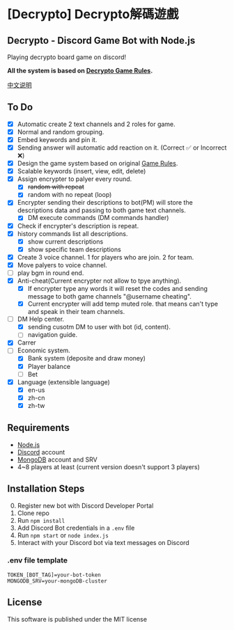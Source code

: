 # [Decrypto] Decrypto解碼遊戲
## Decrypto - Discord Game Bot with Node.js
Playing decrypto board game on discord!

**All the system is based on [Decrypto Game Rules](https://www.gokids.com.tw/tsaiss/gokids/rules/DECRYPTO_EN_RULES_09nov2017.pdf "game rules").**

[中文说明](https://github.com/benny123tw/Decrypto-Game-Bot/blob/master/language/zh-cn-README.md)

## To Do
- [x] Automatic create 2 text channels and 2 roles for game.
- [x] Normal and random grouping.
- [x] Embed keywords and pin it.
- [x] Sending answer will automatic add reaction on it. (Correct :white_check_mark: or Incorrect :x:)
- [x] Design the game system based on original [Game Rules](https://www.gokids.com.tw/tsaiss/gokids/rules/DECRYPTO_EN_RULES_09nov2017.pdf "game rules").
- [x] Scalable keywords (insert, view, edit, delete)
- [x] Assign encrypter to palyer every round.
	- [x] ~~random with repeat~~
	- [x] random with no repeat (loop)
- [x] Encrypter sending their descriptions to bot(PM) will store the descriptions data and passing to both game text channels.
    - [x] DM execute commands (DM commands handler)
- [x] Check if encrypter's description is repeat.
- [x] history commands list all descriptions.
    - [x] show current descriptions
    - [x] show specific team descriptions   
- [x] Create 3 voice channel. 1 for players who are join. 2 for team.
- [x] Move palyers to voice channel.
- [ ] play bgm in round end.
- [x] Anti-cheat(Current encrypter not allow to tpye anything).
	- [x] If encrypter type any words it will reset the codes and sending message to both game channels "@username cheating".
	- [x] Current encrypter will add temp muted role. that means can't type and speak in their team channels.
- [ ] DM Help center.
    - [x] sending cusotm DM to user with bot (id, content).
    - [ ] navigation guide.
- [x] Carrer
- [ ] Economic system.
	- [x] Bank system (deposite and draw money)
	- [x] Player balance
	- [ ] Bet
- [x] Language (extensible language)
  - [x] en-us
  - [x] zh-cn
  - [x] zh-tw

## Requirements

- [Node.js](http://nodejs.org/)
- [Discord](https://discordapp.com/) account
- [MongoDB](https://www.mongodb.com/) account and SRV
- 4~8 players at least (current version doesn't support 3 players)

## Installation Steps

0. Register new bot with Discord Developer Portal 
1. Clone repo
2. Run `npm install`
3. Add Discord Bot credentials in a `.env` file
3. Run `npm start` or `node index.js`
4. Interact with your Discord bot via text messages on Discord

### .env file template
```
TOKEN_[BOT_TAG]=your-bot-token
MONGODB_SRV=your-mongoDB-cluster
```

## License
This software is published under the MIT license

